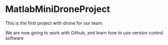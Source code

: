 # MatlabMiniDroneProject

This is the first project with drone for our team.

We are now going to work with Github, and learn how to use version control software

